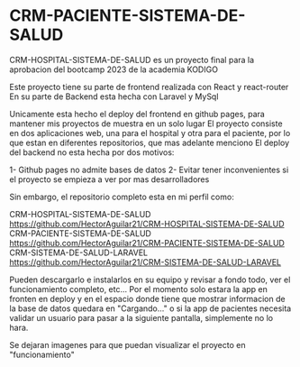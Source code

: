 # CRM-PACIENTE-SISTEMA-DE-SALUD
CRM-HOSPITAL-SISTEMA-DE-SALUD es un proyecto final para la aprobacion del bootcamp 2023 de la academia KODIGO

Este proyecto tiene su parte de frontend realizada con React y react-router En su parte de Backend esta hecha con Laravel y MySql

Unicamente esta hecho el deploy del frontend en github pages, para mantener mis proyectos de muestra en un solo lugar El proyecto consiste en dos aplicaciones web, una para el hospital y otra para el paciente, por lo que estan en diferentes repositorios, que mas adelante menciono El deploy del backend no esta hecha por dos motivos:

1- Github pages no admite bases de datos 2- Evitar tener inconvenientes si el proyecto se empieza a ver por mas desarrolladores

Sin embargo, el repositorio completo esta en mi perfil como:

CRM-HOSPITAL-SISTEMA-DE-SALUD https://github.com/HectorAguilar21/CRM-HOSPITAL-SISTEMA-DE-SALUD
CRM-PACIENTE-SISTEMA-DE-SALUD https://github.com/HectorAguilar21/CRM-PACIENTE-SISTEMA-DE-SALUD
CRM-SISTEMA-DE-SALUD-LARAVEL https://github.com/HectorAguilar21/CRM-SISTEMA-DE-SALUD-LARAVEL

Pueden descargarlo e instalarlos en su equipo y revisar a fondo todo, ver el funcionamiento completo, etc... Por el momento solo estara la app en fronten en deploy y en el espacio donde tiene que mostrar informacion de la base de datos quedara en "Cargando..." o si la app de pacientes necesita validar un usuario para pasar a la siguiente pantalla, simplemente no lo hara.

Se dejaran imagenes para que puedan visualizar el proyecto en "funcionamiento"
